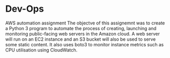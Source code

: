 # Dev-Ops
AWS automation assignment
The objectve of this assignemnt was to create a Python 3 program to automate the process of
creating, launching and monitoring public-facing web servers in the Amazon cloud. A web server will run on an EC2 instance and an S3 bucket will also be used to serve some static content. It also uses boto3 to monitor instance metrics such as CPU utilisation using CloudWatch.
